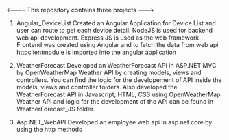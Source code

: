 <---- This repository contains three projects --->

1. Angular_DeviceList
Created an Angular Application for Device List and user can route to get each device detail.
NodeJS is used for backend web api development.
Express JS is used as the web framework.
Frontend was created using Angular and to fetch the data from web api httpclientmodule is imported into the angular application


2. WeatherForecast
Developed an WeatherForecast API in ASP.NET MVC by OpenWeatherMap Weather API by creating models, views and controllers.
You can find the logic for the developement of API inside the models, views and controller folders.
Also developed the WeatherForecast API in Javascript, HTML, CSS using OpenWeatherMap Weather API and logic for the development of the API can be found in WeatherForecast_JS folder.

3. Asp.NET_WebAPI
Developed an employee web api in asp.net core by using the http methods 
